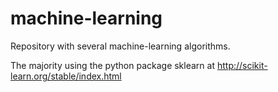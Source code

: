 # machine-learning

Repository with several machine-learning algorithms.

The majority using the python package sklearn at http://scikit-learn.org/stable/index.html
